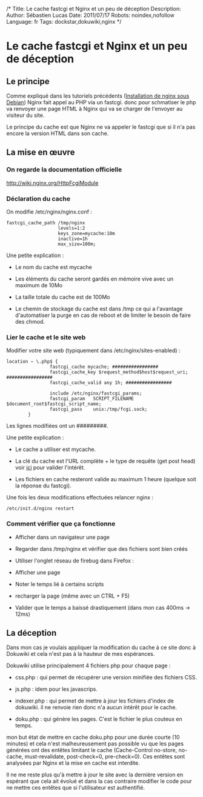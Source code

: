 /*
Title: Le cache fastcgi et Nginx et un peu de déception
Description: 
Author: Sébastien Lucas
Date: 2011/07/17
Robots: noindex,nofollow
Language: fr
Tags: dockstar,dokuwiki,nginx
*/
# Le cache fastcgi et Nginx et un peu de déception

## Le principe
Comme expliqué dans les tutoriels précédents ([Installation de nginx sous Debian](/blog/nginx-php-install)) Nginx fait appel au PHP via un fastcgi. donc pour schmatiser le php va renvoyer une page HTML à Nginx qui va se charger de l'envoyer au visiteur du site.

Le principe du cache est que Nginx ne va appeler le fastcgi que si il n'a pas encore la version HTML dans son cache.
## La mise en œuvre

### On regarde la documentation officielle
http://wiki.nginx.org/HttpFcgiModule
### Déclaration du cache

On modifie /etc/nginx/nginx.conf :
```
fastcgi_cache_path /tmp/nginx
                   levels=1:2
                   keys_zone=mycache:10m
                   inactive=1h
                   max_size=100m;
```
Une petite explication : 

*	Le nom du cache est mycache

*	Les éléments du cache seront gardés en mémoire vive avec un maximum de 10Mo

*	La taille totale du cache est de 100Mo

*	Le chemin de stockage du cache est dans /tmp ce qui a l'avantage d'automatiser la purge en cas de reboot et de limiter le besoin de faire des chmod.
### Lier le cache et le site web

Modifier votre site web (typiquement dans /etc/nginx/sites-enabled) :
```
location ~ \.php$ {
                fastcgi_cache mycache; #################
                fastcgi_cache_key $request_method$host$request_uri; #################
                fastcgi_cache_valid any 1h; #################

                include /etc/nginx/fastcgi_params;
                fastcgi_param   SCRIPT_FILENAME  $document_root$fastcgi_script_name;
                fastcgi_pass    unix:/tmp/fcgi.sock;
        }
```

Les lignes modifiées ont un #########.

Une petite explication :

*	Le cache a utiliser est mycache.

*	La clé du cache est l'URL complète + le type de requête (get post head) voir [ici](http://tonykwon.com/tag/fastcgi_cache/) pour valider l'intérêt.

*	Les fichiers en cache resteront valide au maximum 1 heure (quelque soit la réponse du fastcgi).

Une fois les deux modifications effectuées relancer nginx :
```
/etc/init.d/nginx restart
```
### Comment vérifier que ça fonctionne

*	Afficher dans un navigateur une page

*	Regarder dans /tmp/nginx et vérifier que des fichiers sont bien créés

*	Utiliser l'onglet réseau de firebug dans Firefox :
   * Afficher une page
   * Noter le temps lié à certains scripts
   * recharger la page (même avec un CTRL + F5)
   * Valider que le temps a baissé drastiquement (dans mon cas 400ms -> 12ms)
## La déception

Dans mon cas je voulais appliquer la modification du cache à ce site donc à Dokuwiki et cela n'est pas à la hauteur de mes espérances.

Dokuwiki utilise principalement 4 fichiers php pour chaque page :

*	css.php : qui permet de récupérer une version minifiée des fichiers CSS.

*	js.php : idem pour les javascrips.

*	indexer.php : qui permet de mettre à jour les fichiers d'index de dokuwiki. il ne renvoie rien donc n'a aucun intérêt pour le cache.

*	doku.php : qui génère les pages. C'est le fichier le plus couteux en temps.

mon but état de mettre en cache doku.php pour une durée courte (10 minutes) et cela n'est malheureusement pas possible vu que les pages générées ont des entêtes limitant le cache (Cache-Control	no-store, no-cache, must-revalidate, post-check=0, pre-check=0). Ces entêtes sont analysées par Nginx et la mise en cache est interdite.

Il ne me reste plus qu'à mettre à jour le site avec la dernière version en espérant que cela ait évolué et dans la cas contraire modifier le code pour ne mettre ces entêtes que si l'utilisateur est authentifié.







